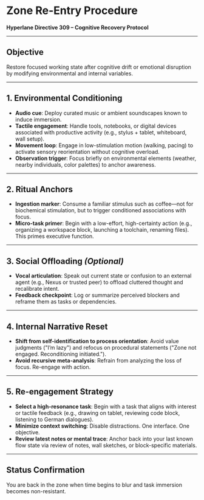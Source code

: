 # Zone Re-Entry Procedure  
**Hyperlane Directive 309 – Cognitive Recovery Protocol**

---

## Objective  
Restore focused working state after cognitive drift or emotional disruption by modifying environmental and internal variables.

---

## 1. Environmental Conditioning  
- **Audio cue**: Deploy curated music or ambient soundscapes known to induce immersion.  
- **Tactile engagement**: Handle tools, notebooks, or digital devices associated with productive activity (e.g., stylus + tablet, whiteboard, wall setup).  
- **Movement loop**: Engage in low-stimulation motion (walking, pacing) to activate sensory reorientation without cognitive overload.  
- **Observation trigger**: Focus briefly on environmental elements (weather, nearby individuals, color palettes) to anchor awareness.

---

## 2. Ritual Anchors  
- **Ingestion marker**: Consume a familiar stimulus such as coffee—not for biochemical stimulation, but to trigger conditioned associations with focus.  
- **Micro-task primer**: Begin with a low-effort, high-certainty action (e.g., organizing a workspace block, launching a toolchain, renaming files). This primes executive function.

---

## 3. Social Offloading *(Optional)*  
- **Vocal articulation**: Speak out current state or confusion to an external agent (e.g., Nexus or trusted peer) to offload cluttered thought and recalibrate intent.  
- **Feedback checkpoint**: Log or summarize perceived blockers and reframe them as tasks or dependencies.

---

## 4. Internal Narrative Reset  
- **Shift from self-identification to process orientation**: Avoid value judgments ("I’m lazy") and refocus on procedural statements ("Zone not engaged. Reconditioning initiated.").  
- **Avoid recursive meta-analysis**: Refrain from analyzing the loss of focus. Re-engage with action.

---

## 5. Re-engagement Strategy  
- **Select a high-resonance task**: Begin with a task that aligns with interest or tactile feedback (e.g., drawing on tablet, reviewing code block, listening to German dialogues).  
- **Minimize context switching**: Disable distractions. One interface. One objective.  
- **Review latest notes or mental trace**: Anchor back into your last known flow state via review of notes, wall sketches, or block-specific materials.

---

## Status Confirmation  
You are back in the zone when time begins to blur and task immersion becomes non-resistant.

